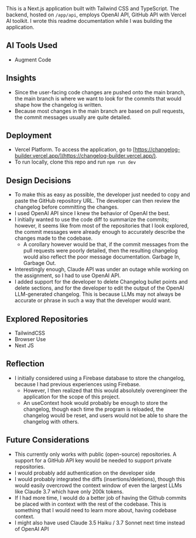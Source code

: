 This is a Next.js application built with Tailwind CSS and TypeScript. The backend, hosted on `/app/api`, employs OpenAI API, GitHub API with Vercel AI toolkit. I wrote this readme documentation while I was building the application. 

## AI Tools Used

- Augment Code

## Insights

- Since the user-facing code changes are pushed onto the main branch, the main branch is where we want to look for the commits that would shape how the changelog is written.
- Because most changes in the main branch are based on pull requests, the commit messages usually are quite detailed. 

## Deployment

- Vercel Platform. To access the application, go to [https://changelog-builder.vercel.app/](https://changelog-builder.vercel.app/). 
- To run locally, clone this repo and run `npm run dev`

## Design Decisions

- To make this as easy as possible, the developer just needed to copy and paste the GitHub repository URL. The developer can then review the changelog before committing the changes.
- I used OpenAI API since I knew the behavior of OpenAI the best. 
- I initially wanted to use the code diff to summarize the commits; however, it seems like from most of the repositories that I look explored, the commit messages were already enough to accurately describe the changes made to the codebase.
  - A corollary however would be that, if the commit messages from the pull requests were poorly detailed, then the resulting changelog would also reflect the poor message documentation. Garbage In, Garbage Out. 
- Interestingly enough, Claude API was under an outage while working on the assignment, so I had to use OpenAI API.
- I added support for the developer to delete Changelog bullet points and delete sections, and for the developer to edit the output of the OpenAI LLM-generated changelog. This is because LLMs may not always be accurate or phrase in such a way that the developer would want.

## Explored Repositories

- TailwindCSS
- Browser Use
- Next JS

## Reflection

- I initially considered using a Firebase database to store the changelog, because I had previous experiences using Firebase.
    - However, I then realized that this would absolutely overengineer the application for the scope of this project. 
    - An useContext hook would probably be enough to store the changelog, though each time the program is reloaded, the changelog would be reset, and users would not be able to share the changelog with others.


## Future Considerations

- This currently only works with public (open-source) repositories. A support for a GitHub API key would be needed to support private repositories.
- I would probably add authentication on the developer side
- I would probably integrated the diffs (insertions/deletions), though this would easily overcrowd the context window of even the largest LLMs like Claude 3.7 which have only 200k tokens.
- If I had more time, I would do a better job of having the Github commits be placed with in context with the rest of the codebase. This is something that I would need to learn more about, having codebase context. 
- I might also have used Claude 3.5 Haiku / 3.7 Sonnet next time instead of OpenAI API 
